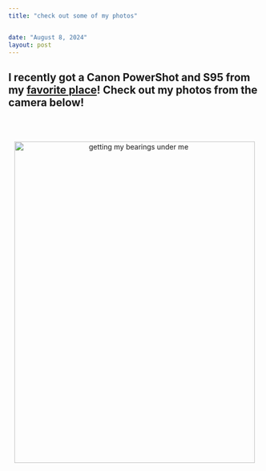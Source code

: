 ```yaml
---
title: "check out some of my photos"


date: "August 8, 2024"
layout: post
---
```


<script src="{{ site.url }}{{ site.baseurl }}/knitr_files/photos_files/header-attrs-2.29/header-attrs.js"></script>

<section class="main-content">
<div
id="i-recently-got-a-canon-powershot-and-s95-from-my-favorite-place-check-out-my-photos-from-the-camera-below"
class="section level2">
<h2>I recently got a Canon PowerShot and S95 from my <a
href="https://ithacareuse.org/shop/?gad_source=1&amp;gclid=Cj0KCQjw_sq2BhCUARIsAIVqmQtn0q3gZ-TmBKtuz2rQFoIKwMLjq03jthgzTbZDR1ROq27k3xMeYW0aAjigEALw_wcB">favorite
place</a>! Check out my photos from the camera below!</h2>
<p><br> <br></p>
<div style="text-align: center;">
<a data-flickr-embed="true" data-header="true" data-footer="true" href="https://www.flickr.com/photos/201353265@N04/albums/72177720319965778" title="getting my bearings under me">
<img src="https://live.staticflickr.com/65535/53962035186_df056d3bb0_z.jpg" width="480" height="640" alt="getting my bearings under me"/>
</a>
<script async src="//embedr.flickr.com/assets/client-code.js" charset="utf-8"></script>
</div>
</div>
</section>
